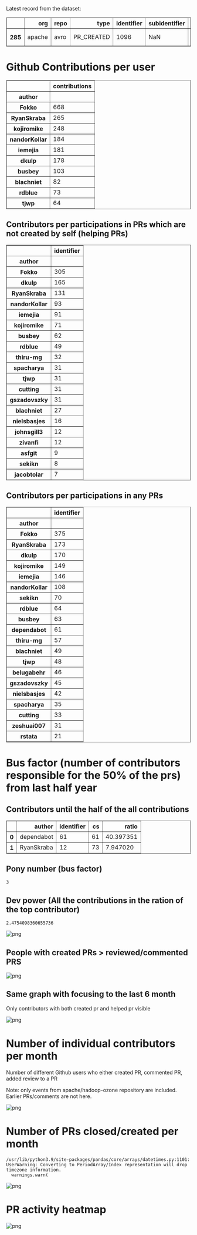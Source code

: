 Latest record from the dataset:




<div>
<table border="1" class="dataframe">
  <thead>
    <tr style="text-align: right;">
      <th></th>
      <th>org</th>
      <th>repo</th>
      <th>type</th>
      <th>identifier</th>
      <th>subidentifier</th>
      <th>date</th>
      <th>author</th>
      <th>owner</th>
      <th>project</th>
    </tr>
  </thead>
  <tbody>
    <tr>
      <th>285</th>
      <td>apache</td>
      <td>avro</td>
      <td>PR_CREATED</td>
      <td>1096</td>
      <td>NaN</td>
      <td>2021-02-14 05:15:08+00:00</td>
      <td>dependabot</td>
      <td>dependabot</td>
      <td>avro</td>
    </tr>
  </tbody>
</table>
</div>



# Github Contributions per user





<div>
<table border="1" class="dataframe">
  <thead>
    <tr style="text-align: right;">
      <th></th>
      <th>contributions</th>
    </tr>
    <tr>
      <th>author</th>
      <th></th>
    </tr>
  </thead>
  <tbody>
    <tr>
      <th>Fokko</th>
      <td>668</td>
    </tr>
    <tr>
      <th>RyanSkraba</th>
      <td>265</td>
    </tr>
    <tr>
      <th>kojiromike</th>
      <td>248</td>
    </tr>
    <tr>
      <th>nandorKollar</th>
      <td>184</td>
    </tr>
    <tr>
      <th>iemejia</th>
      <td>181</td>
    </tr>
    <tr>
      <th>dkulp</th>
      <td>178</td>
    </tr>
    <tr>
      <th>busbey</th>
      <td>103</td>
    </tr>
    <tr>
      <th>blachniet</th>
      <td>82</td>
    </tr>
    <tr>
      <th>rdblue</th>
      <td>73</td>
    </tr>
    <tr>
      <th>tjwp</th>
      <td>64</td>
    </tr>
  </tbody>
</table>
</div>



## Contributors per participations in PRs which are not created by self (helping PRs)




<div>
<table border="1" class="dataframe">
  <thead>
    <tr style="text-align: right;">
      <th></th>
      <th>identifier</th>
    </tr>
    <tr>
      <th>author</th>
      <th></th>
    </tr>
  </thead>
  <tbody>
    <tr>
      <th>Fokko</th>
      <td>305</td>
    </tr>
    <tr>
      <th>dkulp</th>
      <td>165</td>
    </tr>
    <tr>
      <th>RyanSkraba</th>
      <td>131</td>
    </tr>
    <tr>
      <th>nandorKollar</th>
      <td>93</td>
    </tr>
    <tr>
      <th>iemejia</th>
      <td>91</td>
    </tr>
    <tr>
      <th>kojiromike</th>
      <td>71</td>
    </tr>
    <tr>
      <th>busbey</th>
      <td>62</td>
    </tr>
    <tr>
      <th>rdblue</th>
      <td>49</td>
    </tr>
    <tr>
      <th>thiru-mg</th>
      <td>32</td>
    </tr>
    <tr>
      <th>spacharya</th>
      <td>31</td>
    </tr>
    <tr>
      <th>tjwp</th>
      <td>31</td>
    </tr>
    <tr>
      <th>cutting</th>
      <td>31</td>
    </tr>
    <tr>
      <th>gszadovszky</th>
      <td>31</td>
    </tr>
    <tr>
      <th>blachniet</th>
      <td>27</td>
    </tr>
    <tr>
      <th>nielsbasjes</th>
      <td>16</td>
    </tr>
    <tr>
      <th>johnsgill3</th>
      <td>12</td>
    </tr>
    <tr>
      <th>zivanfi</th>
      <td>12</td>
    </tr>
    <tr>
      <th>asfgit</th>
      <td>9</td>
    </tr>
    <tr>
      <th>sekikn</th>
      <td>8</td>
    </tr>
    <tr>
      <th>jacobtolar</th>
      <td>7</td>
    </tr>
  </tbody>
</table>
</div>



## Contributors per participations in any PRs




<div>
<table border="1" class="dataframe">
  <thead>
    <tr style="text-align: right;">
      <th></th>
      <th>identifier</th>
    </tr>
    <tr>
      <th>author</th>
      <th></th>
    </tr>
  </thead>
  <tbody>
    <tr>
      <th>Fokko</th>
      <td>375</td>
    </tr>
    <tr>
      <th>RyanSkraba</th>
      <td>173</td>
    </tr>
    <tr>
      <th>dkulp</th>
      <td>170</td>
    </tr>
    <tr>
      <th>kojiromike</th>
      <td>149</td>
    </tr>
    <tr>
      <th>iemejia</th>
      <td>146</td>
    </tr>
    <tr>
      <th>nandorKollar</th>
      <td>108</td>
    </tr>
    <tr>
      <th>sekikn</th>
      <td>70</td>
    </tr>
    <tr>
      <th>rdblue</th>
      <td>64</td>
    </tr>
    <tr>
      <th>busbey</th>
      <td>63</td>
    </tr>
    <tr>
      <th>dependabot</th>
      <td>61</td>
    </tr>
    <tr>
      <th>thiru-mg</th>
      <td>57</td>
    </tr>
    <tr>
      <th>blachniet</th>
      <td>49</td>
    </tr>
    <tr>
      <th>tjwp</th>
      <td>48</td>
    </tr>
    <tr>
      <th>belugabehr</th>
      <td>46</td>
    </tr>
    <tr>
      <th>gszadovszky</th>
      <td>45</td>
    </tr>
    <tr>
      <th>nielsbasjes</th>
      <td>42</td>
    </tr>
    <tr>
      <th>spacharya</th>
      <td>35</td>
    </tr>
    <tr>
      <th>cutting</th>
      <td>33</td>
    </tr>
    <tr>
      <th>zeshuai007</th>
      <td>31</td>
    </tr>
    <tr>
      <th>rstata</th>
      <td>21</td>
    </tr>
  </tbody>
</table>
</div>



# Bus factor (number of contributors responsible for the 50% of the prs) from last half year

## Contributors until the half of the all contributions




<div>
<table border="1" class="dataframe">
  <thead>
    <tr style="text-align: right;">
      <th></th>
      <th>author</th>
      <th>identifier</th>
      <th>cs</th>
      <th>ratio</th>
    </tr>
  </thead>
  <tbody>
    <tr>
      <th>0</th>
      <td>dependabot</td>
      <td>61</td>
      <td>61</td>
      <td>40.397351</td>
    </tr>
    <tr>
      <th>1</th>
      <td>RyanSkraba</td>
      <td>12</td>
      <td>73</td>
      <td>7.947020</td>
    </tr>
  </tbody>
</table>
</div>



## Pony number (bus factor)




    3



## Dev power (All the contributions in the ration of the top contributor)




    2.4754098360655736




    
![png](github-contributions_files/github-contributions_18_0.png)
    


## People with created PRs > reviewed/commented PRS


    
![png](github-contributions_files/github-contributions_21_0.png)
    


## Same graph with focusing to the last 6 month

Only contributors with both created pr and helped pr visible


    
![png](github-contributions_files/github-contributions_25_0.png)
    


# Number of individual contributors per month

Number of different Github users who either created PR, commented PR, added review to a PR

Note: only events from apache/hadoop-ozone repository are included. Earlier PRs/comments are not here.


    
![png](github-contributions_files/github-contributions_28_0.png)
    


# Number of PRs closed/created per month

    /usr/lib/python3.9/site-packages/pandas/core/arrays/datetimes.py:1101: UserWarning: Converting to PeriodArray/Index representation will drop timezone information.
      warnings.warn(



    
![png](github-contributions_files/github-contributions_31_0.png)
    


# PR activity heatmap


    
![png](github-contributions_files/github-contributions_34_0.png)
    

